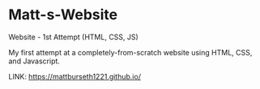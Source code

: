 # Matt-s-Website
Website - 1st Attempt (HTML, CSS, JS)

My first attempt at a completely-from-scratch website using HTML, CSS, and Javascript. 

LINK: https://mattburseth1221.github.io/
